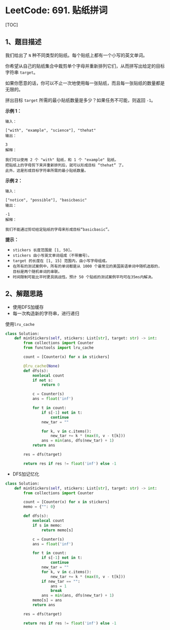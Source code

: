 # LeetCode: 691. 贴纸拼词

[TOC]

## 1、题目描述

我们给出了 `N` 种不同类型的贴纸。每个贴纸上都有一个小写的英文单词。

你希望从自己的贴纸集合中裁剪单个字母并重新排列它们，从而拼写出给定的目标字符串 `target`。

如果你愿意的话，你可以不止一次地使用每一张贴纸，而且每一张贴纸的数量都是无限的。

拼出目标 `target` 所需的最小贴纸数量是多少？如果任务不可能，则返回 `-1`。

 

**示例 1：**

```
输入：

["with", "example", "science"], "thehat"
输出：

3
解释：

我们可以使用 2 个 "with" 贴纸，和 1 个 "example" 贴纸。
把贴纸上的字母剪下来并重新排列后，就可以形成目标 “thehat“ 了。
此外，这是形成目标字符串所需的最小贴纸数量。
```


**示例 2：**

```
输入：

["notice", "possible"], "basicbasic"
输出：

-1
解释：

我们不能通过剪切给定贴纸的字母来形成目标“basicbasic”。
```

**提示：**

- `stickers 长度范围是 [1, 50]。`
- `stickers 由小写英文单词组成（不带撇号）。`
- `target 的长度在 [1, 15] 范围内，由小写字母组成。`
- `在所有的测试案例中，所有的单词都是从 1000 个最常见的美国英语单词中随机选取的，目标是两个随机单词的串联。`
- `时间限制可能比平时更具挑战性。预计 50 个贴纸的测试案例平均可在35ms内解决。`




## 2、解题思路

- 使用DFS加缓存
- 每一次构造新的字符串，进行递归

使用`lru_cache`

```python
class Solution:
    def minStickers(self, stickers: List[str], target: str) -> int:
        from collections import Counter
        from functools import lru_cache

        count = [Counter(x) for x in stickers]

        @lru_cache(None)
        def dfs(s):
            nonlocal count
            if not s:
                return 0

            c = Counter(s)
            ans = float('inf')

            for t in count:
                if s[-1] not in t:
                    continue
                new_tar = ""

                for k, v in c.items():
                    new_tar += k * (max(0, v - t[k]))
                ans = min(ans, dfs(new_tar) + 1)
            return ans

        res = dfs(target)

        return res if res != float('inf') else -1
```



- DFS加记忆化

```python
class Solution:
    def minStickers(self, stickers: List[str], target: str) -> int:
        from collections import Counter

        count = [Counter(x) for x in stickers]
        memo = {"": 0}

        def dfs(s):
            nonlocal count
            if s in memo:
                return memo[s]

            c = Counter(s)
            ans = float('inf')

            for t in count:
                if s[-1] not in t:
                    continue
                new_tar = ""
                for k, v in c.items():
                    new_tar += k * (max(0, v - t[k]))
                if new_tar == "":
                    ans = 1
                    break
                ans = min(ans, dfs(new_tar) + 1)
            memo[s] = ans
            return ans

        res = dfs(target)

        return res if res != float('inf') else -1
```

